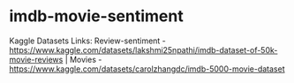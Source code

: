 # imdb-movie-sentiment
Kaggle Datasets Links: Review-sentiment - https://www.kaggle.com/datasets/lakshmi25npathi/imdb-dataset-of-50k-movie-reviews | Movies -  https://www.kaggle.com/datasets/carolzhangdc/imdb-5000-movie-dataset
